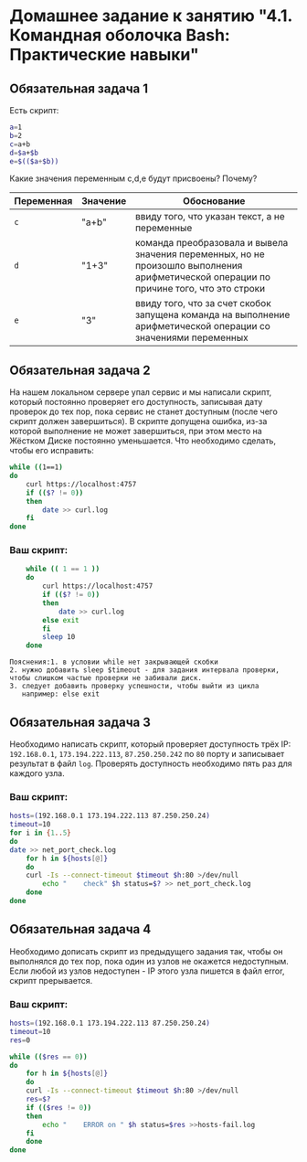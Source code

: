 # Домашнее задание к занятию "4.1. Командная оболочка Bash: Практические навыки"

## Обязательная задача 1

Есть скрипт:
```bash
a=1
b=2
c=a+b
d=$a+$b
e=$(($a+$b))
```

Какие значения переменным c,d,e будут присвоены? Почему?

| Переменная  | Значение | Обоснование |
| ------------- | ------------- | ------------- |
| `c`  | "a+b"  | ввиду того, что указан текст, а не переменные |
| `d`  | "1+3" | команда преобразовала и вывела значения переменных, но не произошло выполнения арифметической операции по причине того, что это строки |
| `e`  | "3"  | ввиду того, что за счет скобок запущена команда на выполнение арифметической операции со значениями переменных |


## Обязательная задача 2
На нашем локальном сервере упал сервис и мы написали скрипт, который постоянно проверяет его доступность, записывая дату проверок до тех пор, пока сервис не станет доступным (после чего скрипт должен завершиться). В скрипте допущена ошибка, из-за которой выполнение не может завершиться, при этом место на Жёстком Диске постоянно уменьшается. Что необходимо сделать, чтобы его исправить:
```bash
while ((1==1)
do
	curl https://localhost:4757
	if (($? != 0))
	then
		date >> curl.log
	fi
done
```

### Ваш скрипт:
```bash
    while (( 1 == 1 ))
    do
        curl https://localhost:4757
        if (($? != 0))
        then
            date >> curl.log
        else exit
        fi
        sleep 10
    done
```
    Пояснения:1. в условии while нет закрывающей скобки 
    2. нужно добавить sleep $timeout - для задания интервала проверки, чтобы слишком частые проверки не забивали диск.
    3. следует добавить проверку успешности, чтобы выйти из цикла
       например: else exit


## Обязательная задача 3
Необходимо написать скрипт, который проверяет доступность трёх IP: `192.168.0.1`, `173.194.222.113`, `87.250.250.242` по `80` порту и записывает результат в файл `log`. Проверять доступность необходимо пять раз для каждого узла.

### Ваш скрипт:
```bash
hosts=(192.168.0.1 173.194.222.113 87.250.250.24)
timeout=10
for i in {1..5}
do
date >> net_port_check.log
    for h in ${hosts[@]}
    do
	curl -Is --connect-timeout $timeout $h:80 >/dev/null
        echo "    check" $h status=$? >> net_port_check.log
    done
done

```

## Обязательная задача 4
Необходимо дописать скрипт из предыдущего задания так, чтобы он выполнялся до тех пор, пока один из узлов не окажется недоступным. Если любой из узлов недоступен - IP этого узла пишется в файл error, скрипт прерывается.

### Ваш скрипт:
```bash
hosts=(192.168.0.1 173.194.222.113 87.250.250.24)
timeout=10
res=0

while (($res == 0))
do
    for h in ${hosts[@]}
    do
	curl -Is --connect-timeout $timeout $h:80 >/dev/null
	res=$?
	if (($res != 0))
	then
	    echo "    ERROR on " $h status=$res >>hosts-fail.log
	fi
    done
done
```

